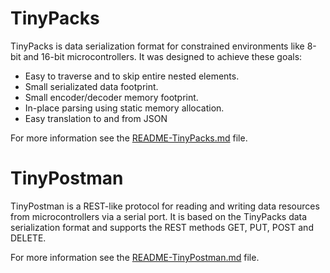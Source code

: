 TinyPacks
=========

TinyPacks is data serialization format for constrained environments like 8-bit
and 16-bit microcontrollers. It was designed to achieve these goals:

 * Easy to traverse and to skip entire nested elements.
 * Small serializated data footprint.
 * Small encoder/decoder memory footprint.
 * In-place parsing using static memory allocation.
 * Easy translation to and from JSON
 
For more information see the [README-TinyPacks.md](README-TinyPacks.md) file.


TinyPostman
===========

TinyPostman is a REST-like protocol for reading and writing data resources
from microcontrollers via a serial port. It is based on the TinyPacks data
serialization format and supports the REST methods GET, PUT, POST and DELETE.

For more information see the [README-TinyPostman.md](README-TinyPostman.md) file.
